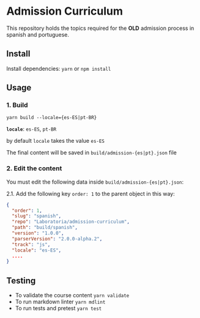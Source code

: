 # Admission Curriculum

This repository holds the topics required for the **OLD** admission process in spanish and portuguese.

## Install

Install dependencies: `yarn` or `npm install`

## Usage

### 1. Build

`yarn build --locale={es-ES|pt-BR}`

**`locale`**: `es-ES`, `pt-BR`

by default `locale` takes the value `es-ES`


The final content will be saved in `build/admission-{es|pt}.json` file

### 2. Edit the content

You must edit the following data inside `build/admission-{es|pt}.json`:

2.1. Add the following key `order: 1` to the parent object in this way:

```json
{
  "order": 1,
  "slug": "spanish",
  "repo": "Laboratoria/admission-curriculum",
  "path": "build/spanish",
  "version": "1.0.0",
  "parserVersion": "2.0.0-alpha.2",
  "track": "js",
  "locale": "es-ES",
  ....
}
```

## Testing

- To validate the course content `yarn validate`
- To run markdown linter `yarn mdlint`
- To run tests and pretest `yarn test`
